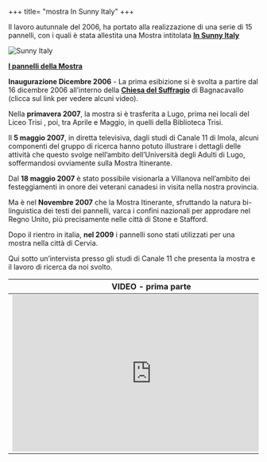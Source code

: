 +++
title= "mostra In Sunny Italy"
+++

<!-- img src="/images/files/sunnyitaly.jpg" WIDTH="100" HEIGHT="100" -->


Il lavoro autunnale del 2006, ha portato alla realizzazione di una serie di 15 pannelli, con i quali è stata allestita una Mostra intitolata   **[In Sunny Italy][sunny]**

![Sunny Italy](/images/files/sunnyitaly.jpg)

**[I pannelli della Mostra][pannelli]**
                                  
**Inaugurazione Dicembre 2006** - La prima esibizione si è svolta a partire dal 16 dicembre 2006 all’interno della   **[Chiesa del Suffragio][bagnacavallo]** di Bagnacavallo (clicca sul link per vedere alcuni video). 

Nella  **primavera 2007**, la mostra si è trasferita a Lugo, prima nei locali del Liceo Trisi , poi, tra Aprile e Maggio, in quelli della Biblioteca Trisi. 

Il **5 maggio 2007**, in diretta televisiva, dagli studi di Canale 11 di Imola, alcuni componenti del gruppo di ricerca hanno potuto illustrare i dettagli delle attività che questo svolge nell’ambito dell’Università degli Adulti di Lugo, soffermandosi ovviamente sulla Mostra Itinerante. 

Dal **18 maggio 2007** è stato possibile visionarla a Villanova nell’ambito dei festeggiamenti in onore dei veterani canadesi in visita nella nostra provincia.

Ma è nel  **Novembre  2007**  che la Mostra Itinerante, sfruttando la natura bi-linguistica dei testi dei pannelli, varca i confini nazionali per approdare nel Regno Unito, più precisamente nelle città di Stone e Stafford.

Dopo il rientro in italia, **nel 2009**  i pannelli sono stati utilizzati per una mostra nella città di Cervia.

Qui sotto un’intervista presso gli studi di Canale 11 che presenta la mostra e il lavoro di ricerca da noi svolto.




VIDEO - prima parte  | VIDEO - seconda parte
---------------------|----------------------------
<iframe width="560" height="315" src="https://www.youtube.com/embed/Z891Qm4asUI" frameborder="0" allowfullscreen></iframe> | <iframe width="560" height="315" src="https://www.youtube.com/embed/aF5_cbBl8bE" frameborder="0" allowfullscreen></iframe>



<!-- table >
  <tr>
       <td width="50%"> "VIDEO - Prima parte" </td>
       <td width="50%"> "VIDEO - Seconda parte" </td>
</tr>    
<br>
<tr>
       <td width="50%"> 
<iframe width="560" height="315" src="https://www.youtube.com/embed/Z891Qm4asUI" frameborder="0" allowfullscreen></iframe>
</td>
       <td width="50%" >
<iframe width="560" height="315" src="https://www.youtube.com/embed/aF5_cbBl8bE" frameborder="0" allowfullscreen></iframe>
</td>
   </tr>

 </table-->

[sunny]: ./sunny-italy/
[bagnacavallo]: ./bagnacavallo/
[pannelli]: ./pannelli/